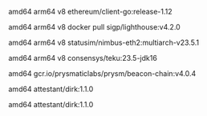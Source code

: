 
amd64
arm64 v8
ethereum/client-go:release-1.12 

amd64
arm64 v8
docker pull sigp/lighthouse:v4.2.0

amd64
arm64 v8
statusim/nimbus-eth2:multiarch-v23.5.1

amd64
arm64 v8
consensys/teku:23.5-jdk16

amd64
gcr.io/prysmaticlabs/prysm/beacon-chain:v4.0.4

amd64
attestant/dirk:1.1.0

amd64
attestant/dirk:1.1.0